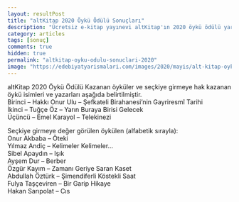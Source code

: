 ```yaml
---
layout: resultPost
title: "altKitap 2020 Öykü Ödülü Sonuçları"
description: "Ücretsiz e-kitap yayınevi altKitap'ın 2020 öykü ödülü yarışması sonuçlanmıştır."
category: articles
tags: [sonuç]
comments: true
hidden: true
permalink: "altkitap-oyku-odulu-sonuclari-2020"
image: "https://edebiyatyarismalari.com/images/2020/mayis/alt-kitap-oyku-odulu-2020-sonuclari.png"
---
```


altKitap 2020 Öykü Ödülü Kazanan öyküler ve seçkiye girmeye hak kazanan öykü isimleri ve yazarları aşağıda belirtilmiştir.  
Birinci – Hakkı Onur Ulu – Şefkateli Birahanesi’nin Gayriresmî Tarihi  
İkinci – Tuğçe Öz – Yarın Buraya Birisi Gelecek  
Üçüncü – Emel Karayol – Telekinezi  

Seçkiye girmeye değer görülen öykülen (alfabetik sırayla):  
Onur Akbaba – Öteki  
Yılmaz Andiç – Kelimeler Kelimeler…  
Sibel Apaydın – Işık  
Ayşem Dur – Berber  
Özgür Kayım – Zamanı Geriye Saran Kaset  
Abdullah Öztürk – Şimendiferli Köstekli Saat  
Fulya Taşçeviren – Bir Garip Hikaye  
Hakan Sarıpolat – Cıs  